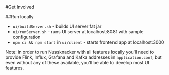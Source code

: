 #Get Involved

##Run locally
* `ui/buildServer.sh` - builds UI server fat jar
* `ui/runServer.sh` - runs UI server at localhost:8081 with sample configuration
* `npm ci && npm start` in `ui/client` - starts frontend app at localhost:3000

Note: in order to run Nussknacker with all features locally you'll need to provide Flink, Influx, Grafana and Kafka addresses in `application.conf`, but even without any of these available, you'll be able to develop most UI features.
